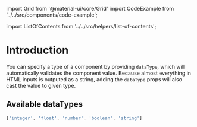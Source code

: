 import Grid from '@material-ui/core/Grid'
import CodeExample from '../../src/components/code-example';

import ListOfContents from '../../src/helpers/list-of-contents';

<Grid container item>
<Grid item xs={12} md={10}>

# Introduction

 You can specify a type of a component by providing `dataType`, which will automatically validates the component value.
Because almost everything in HTML inputs is outputed as a string, adding the `dataType` props will also cast the value to given type.

## Available dataTypes

 ```jsx
['integer', 'float', 'number', 'boolean', 'string']
```
<CodeExample source="components/data-types-example" mode="preview" />

</Grid>
<Grid item xs={false} md={2}>
  <ListOfContents file="renderer/data-types" />
</Grid>
</Grid>

